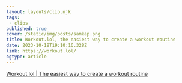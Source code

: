 ```yaml
---
layout: layouts/clip.njk 
tags:
 - clips 
published: true 
cover: /static/img/posts/samkap.png 
title: Workout.lol, the easiest way to create a workout routine 
date: 2023-10-18T19:10:16.328Z 
link: https://workout.lol/ 
ogtype: article 
---
```

[Workout.lol | The easiest way to create a workout routine](https://workout.lol/) 
